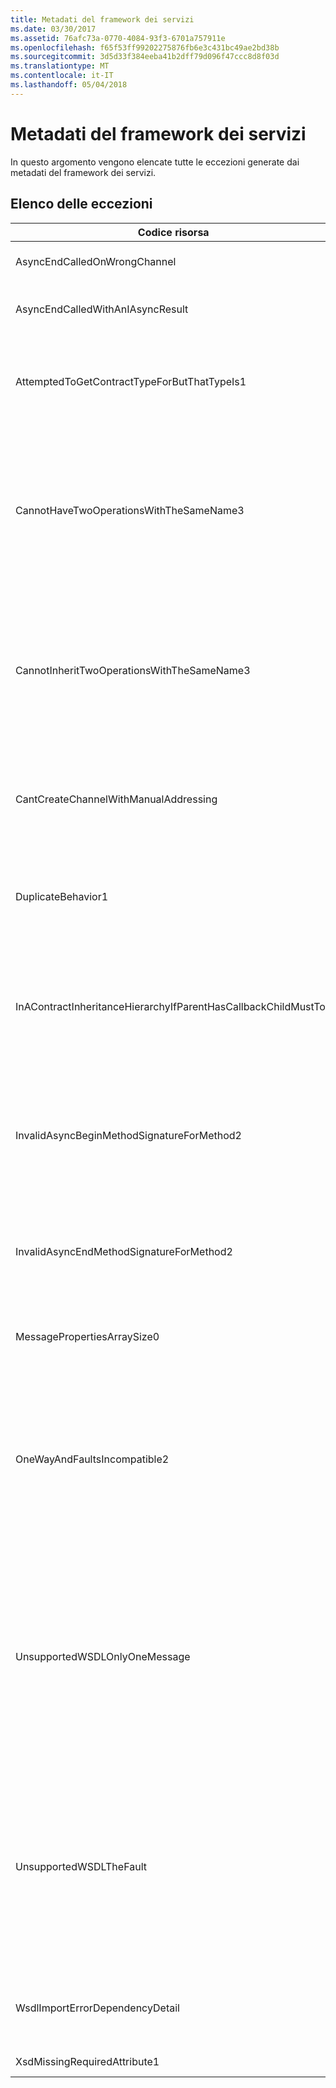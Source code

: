 ```yaml
---
title: Metadati del framework dei servizi
ms.date: 03/30/2017
ms.assetid: 76afc73a-0770-4084-93f3-6701a757911e
ms.openlocfilehash: f65f53ff99202275876fb6e3c431bc49ae2bd38b
ms.sourcegitcommit: 3d5d33f384eeba41b2dff79d096f47ccc8d8f03d
ms.translationtype: MT
ms.contentlocale: it-IT
ms.lasthandoff: 05/04/2018
---
```

# <a name="service-framework-metadata"></a>Metadati del framework dei servizi
In questo argomento vengono elencate tutte le eccezioni generate dai metadati del framework dei servizi.  
  
## <a name="exception-list"></a>Elenco delle eccezioni  
  
|Codice risorsa|Stringa di risorsa|  
|-------------------|---------------------|  
|AsyncEndCalledOnWrongChannel|Il metodo End asincrono è stato chiamato sul canale errato.|  
|AsyncEndCalledWithAnIAsyncResult|Il metodo End asincrono è stato chiamato con un IAsyncResult di un metodo Begin diverso.|  
|AttemptedToGetContractTypeForButThatTypeIs1|È stato eseguito un tentativo di ottenere il tipo di contratto dell'entità specificata. Tuttavia, il tipo è diverso da ServiceContract né eredita un ServiceContract.|  
|CannotHaveTwoOperationsWithTheSameName3|Nello stesso contratto non possono essere presenti due operazioni aventi lo stesso nome. I metodi specificati contenuti nel tipo specificato violano questa regola. È possibile cambiare il nome di una delle operazioni modificando il nome del metodo o utilizzando la proprietà Name di OperationContractAttribute.|  
|CannotInheritTwoOperationsWithTheSameName3|Impossibile ereditare due diverse operazioni aventi lo stesso nome. Le operazioni specificate appartenenti ai contratti specificati violano questa regola. È possibile cambiare il nome di una delle operazioni modificando il nome del metodo o utilizzando la proprietà Name di OperationContractAttribute.|  
|CantCreateChannelWithManualAddressing|Impossibile creare il canale per un contratto che richiede un request/reply e un'associazione che a sua volta richiede l'indirizzamento manuale ma supporta solo la comunicazione duplex.|  
|DuplicateBehavior1|Impossibile aggiungere il valore alla raccolta perché quest'ultima contiene già un elemento dello stesso tipo specificato. Questa raccolta supporta solo un'istanza di ogni tipo.|  
|InAContractInheritanceHierarchyIfParentHasCallbackChildMustToo|Poiché per il contratto del servizio di base specificato è stato definito un determinato tipo di contratto di callback, anche per il contratto del servizio derivato specificato occorre definire lo stesso tipo di contratto di callback o un tipo derivato.|  
|InvalidAsyncBeginMethodSignatureForMethod2|Firma non valida del metodo Begin asincrono per il metodo specificato nel ServiceContract del tipo specificato. Il metodo Begin deve accettare un AsyncCallback e un oggetto come ultimi due argomenti e restituire un IAsyncResult.|  
|InvalidAsyncEndMethodSignatureForMethod2|Firma non valida del metodo End asincrono per il metodo specificato nel ServiceContract del tipo specificato. Il metodo End deve accettare un IAsyncResult come ultimo argomento.|  
|MessagePropertiesArraySize0|La matrice passata non dispone di spazio sufficiente per contenere tutte le proprietà incluse nella raccolta.|  
|OneWayAndFaultsIncompatible2|Il metodo specificato nel tipo specificato è contrassegnato IsOneWay=true e dichiara uno o più attributi FaultContractAttribute. I metodi One-way non possono dichiarare attributi FaultContractAttribute. Per risolvere il problema, impostare IsOneWay su False o rimuovere gli attributi FaultContractAttribute.|  
|UnsupportedWSDLOnlyOneMessage|Web Services Description Language non supportato. È supportata solo una parte messaggio per i messaggi di errore. Il messaggio di errore fa riferimento a più di una parte del messaggio. Se si dispone di accesso in modifica al file Web Services Description Language, è possibile risolvere il problema rimuovendo le parti del messaggio in eccesso in modo tale che il messaggio di errore faccia riferimento solo a una parte.|  
|UnsupportedWSDLTheFault|Web Services Description Language non supportato. La parte del messaggio di errore deve far riferimento a un elemento. Questo messaggio di errore non fa riferimento ad alcun elemento. Se si dispone di accesso in modifica al documento Web Services Definition Language, è possibile risolvere il problema facendo riferimento a un elemento dello schema utilizzando l'attributo "element".|  
|WsdlImportErrorDependencyDetail|Errore durante l'importazione dell'entità specificata da cui dipende l'altro valore specificato. Viene specificato anche il valore Xpath.|  
|XsdMissingRequiredAttribute1|L'attributo obbligatorio specificato è mancante.|
